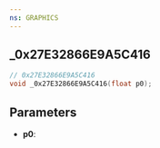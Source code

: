 ```yaml
---
ns: GRAPHICS
---
```

## _0x27E32866E9A5C416

```c
// 0x27E32866E9A5C416
void _0x27E32866E9A5C416(float p0);
```


## Parameters
* **p0**: 

